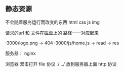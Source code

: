 ## 静态资源
  不会随着服务运行而改变的东西
  html css js img

  请求的url 和 文件在磁盘上的 路径一一对应起来

  :3000/logo.png -> 404
  :3000/js/home.js -> read -> res

  服务器：
  nginx

  浏览器 双击打开
  file 协议  ./ ../
  放到服务器上面 http 协议